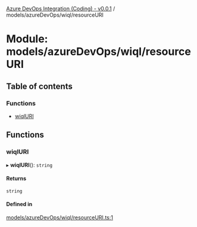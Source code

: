 [Azure DevOps Integration (Coding) - v0.0.1](../README.md) / models/azureDevOps/wiql/resourceURI

# Module: models/azureDevOps/wiql/resourceURI

## Table of contents

### Functions

- [wiqlURI](models_azureDevOps_wiql_resourceURI.md#wiqluri)

## Functions

### wiqlURI

▸ **wiqlURI**(): `string`

#### Returns

`string`

#### Defined in

[models/azureDevOps/wiql/resourceURI.ts:1](https://github.com/jeysgar1/azure-devops-api-kms/blob/28b9ee1/src/models/azureDevOps/wiql/resourceURI.ts#L1)
